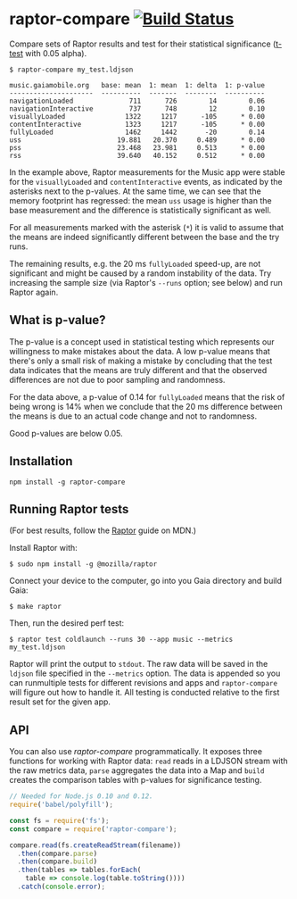 raptor-compare [![Build Status][travisimage]][travislink]
============================================================

[travisimage]: https://travis-ci.org/stasm/raptor-compare.png?branch=master
[travislink]: https://travis-ci.org/stasm/raptor-compare

Compare sets of Raptor results and test for their statistical significance 
([t-test][] with 0.05 alpha).

[t-test]: https://en.wikipedia.org/wiki/Student%27s_t-test

    $ raptor-compare my_test.ldjson

    music.gaiamobile.org   base: mean  1: mean  1: delta  1: p-value
    ---------------------  ----------  -------  --------  ----------
    navigationLoaded              711      726        14        0.06
    navigationInteractive         737      748        12        0.10
    visuallyLoaded               1322     1217      -105      * 0.00
    contentInteractive           1323     1217      -105      * 0.00
    fullyLoaded                  1462     1442       -20        0.14
    uss                        19.881   20.370     0.489      * 0.00
    pss                        23.468   23.981     0.513      * 0.00
    rss                        39.640   40.152     0.512      * 0.00

In the example above, Raptor measurements for the Music app were stable for the 
`visuallyLoaded` and `contentInteractive` events, as indicated by the asterisks 
next to the p-values.  At the same time, we can see that the memory footprint 
has regressed: the mean `uss` usage is higher than the base measurement and the 
difference is statistically significant as well.

For all measurements marked with the asterisk (`*`) it is valid to assume that 
the means are indeed significantly different between the base and the try runs.

The remaining results, e.g. the 20 ms `fullyLoaded` speed-up, are not 
significant and might be caused by a random instability of the data.  Try 
increasing the sample size (via Raptor's `--runs` option; see below) and run 
Raptor again.


What is p-value?
----------------

The p-value is a concept used in statistical testing which represents our 
willingness to make mistakes about the data.  A low p-value means that there's 
only a small risk of making a mistake by concluding that the test data 
indicates that the means are truly different and that the observed differences 
are not due to poor sampling and randomness.

For the data above, a p-value of 0.14 for `fullyLoaded` means that the risk of 
being wrong is 14% when we conclude that the 20 ms difference between the means 
is due to an actual code change and not to randomness.

Good p-values are below 0.05.


Installation
------------

    npm install -g raptor-compare


Running Raptor tests
--------------------

(For best results, follow the [Raptor][] guide on MDN.)

Install Raptor with:

    $ sudo npm install -g @mozilla/raptor

Connect your device to the computer, go into you Gaia directory and build Gaia:

    $ make raptor

Then, run the desired perf test:

    $ raptor test coldlaunch --runs 30 --app music --metrics my_test.ldjson

Raptor will print the output to `stdout`.  The raw data will be saved in the 
`ldjson` file specified in the `--metrics` option.  The data is appended so you 
can runmultiple tests for different revisions and apps and `raptor-compare` 
will figure out how to handle it.  All testing is conducted relative to the 
first result set for the given app.

[Raptor]: https://developer.mozilla.org/en-US/Firefox_OS/Automated_testing/Raptor


API
---

You can also use _raptor-compare_ programmatically.  It exposes three functions 
for working with Raptor data: `read` reads in a LDJSON stream with the raw 
metrics data, `parse` aggregates the data into a Map and `build` creates the 
comparison tables with p-values for significance testing.

```javascript
// Needed for Node.js 0.10 and 0.12.
require('babel/polyfill');

const fs = require('fs');
const compare = require('raptor-compare');

compare.read(fs.createReadStream(filename))
  .then(compare.parse)
  .then(compare.build)
  .then(tables => tables.forEach(
    table => console.log(table.toString())))
  .catch(console.error);
```
